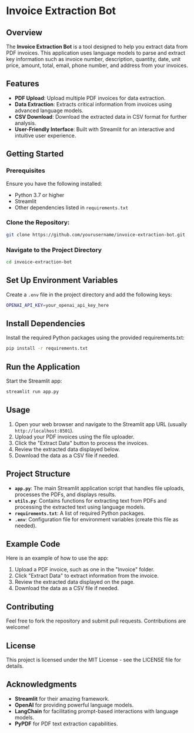 # Invoice Extraction Bot

## Overview

The **Invoice Extraction Bot** is a tool designed to help you extract data from PDF invoices. This application uses language models to parse and extract key information such as invoice number, description, quantity, date, unit price, amount, total, email, phone number, and address from your invoices.

## Features

- **PDF Upload**: Upload multiple PDF invoices for data extraction.
- **Data Extraction**: Extracts critical information from invoices using advanced language models.
- **CSV Download**: Download the extracted data in CSV format for further analysis.
- **User-Friendly Interface**: Built with Streamlit for an interactive and intuitive user experience.

## Getting Started

### Prerequisites

Ensure you have the following installed:

- Python 3.7 or higher
- Streamlit
- Other dependencies listed in `requirements.txt`

### Clone the Repository:

```bash
git clone https://github.com/yourusername/invoice-extraction-bot.git
```

### Navigate to the Project Directory

```bash
cd invoice-extraction-bot
```

## Set Up Environment Variables

Create a `.env` file in the project directory and add the following keys:

```bash
OPENAI_API_KEY=your_openai_api_key_here
```

## Install Dependencies
Install the required Python packages using the provided requirements.txt:

```bash
pip install -r requirements.txt
```

## Run the Application

Start the Streamlit app:

```bash
streamlit run app.py
```


## Usage

1. Open your web browser and navigate to the Streamlit app URL (usually `http://localhost:8501`).
2. Upload your PDF invoices using the file uploader.
3. Click the "Extract Data" button to process the invoices.
4. Review the extracted data displayed below.
5. Download the data as a CSV file if needed.

## Project Structure

- **`app.py`**: The main Streamlit application script that handles file uploads, processes the PDFs, and displays results.
- **`utils.py`**: Contains functions for extracting text from PDFs and processing the extracted text using language models.
- **`requirements.txt`**: A list of required Python packages.
- **`.env`**: Configuration file for environment variables (create this file as needed).

## Example Code

Here is an example of how to use the app:

1. Upload a PDF invoice, such as one in the "Invoice" folder.
2. Click "Extract Data" to extract information from the invoice.
3. Review the extracted data displayed on the page.
4. Download the data as a CSV file if needed.

## Contributing

Feel free to fork the repository and submit pull requests. Contributions are welcome!

## License

This project is licensed under the MIT License - see the LICENSE file for details.

## Acknowledgments

- **Streamlit** for their amazing framework.
- **OpenAI** for providing powerful language models.
- **LangChain** for facilitating prompt-based interactions with language models.
- **PyPDF** for PDF text extraction capabilities.



